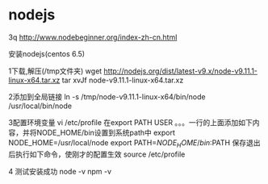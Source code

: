 # nodejs

3q   http://www.nodebeginner.org/index-zh-cn.html



安装nodejs(centos 6.5)

1下载,解压(/tmp文件夹)
wget http://nodejs.org/dist/latest-v9.x/node-v9.11.1-linux-x64.tar.xz
tar xvJf node-v9.11.1-linux-x64.tar.xz 

2添加到全局链接
ln -s /tmp/node-v9.11.1-linux-x64/bin/node /usr/local/bin/node

3配置环境变量
vi /etc/profile 
在export PATH USER 。。。一行的上面添加如下内容，并将NODE_HOME/bin设置到系统path中 
export NODE_HOME=/usr/local/node
export PATH=$NODE_HOME/bin:$PATH 
保存退出后执行如下命令，使刚才的配置生效 
source /etc/profile

4 测试安装成功
node -v
npm -v
